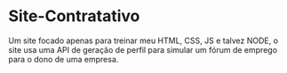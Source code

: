 # Site-Contratativo
Um site focado apenas para treinar meu HTML, CSS, JS e talvez NODE, o site usa uma API de geração de perfil para simular um fórum de emprego para o dono de uma empresa. 
